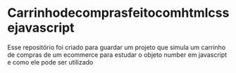 # Carrinhodecomprasfeitocomhtmlcssejavascript
Esse repositório foi criado para guardar um projeto que simula um carrinho de compras de um ecommerce para estudar o objeto number em javascript e como ele pode ser utilizado 
